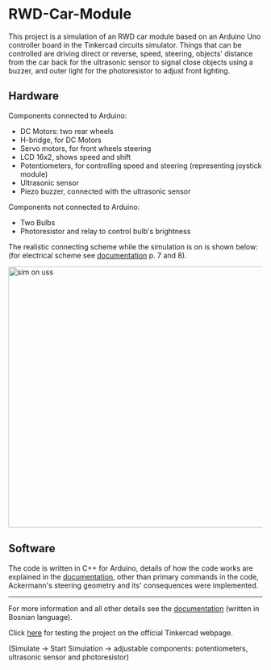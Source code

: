 # RWD-Car-Module

This project is a simulation of an RWD car module based on an Arduino Uno controller board in the Tinkercad circuits simulator. 
Things that can be controlled are driving direct or reverse, speed, steering, objects' distance from the car back for the 
ultrasonic sensor to signal close objects using a buzzer, and outer light for the photoresistor to adjust front lighting.

## Hardware

Components connected to Arduino:

- DC Motors: two rear wheels
- H-bridge, for DC Motors
- Servo motors, for front wheels steering
- LCD 16x2, shows speed and shift
- Potentiometers, for controlling speed and steering (representing joystick module)
- Ultrasonic sensor
- Piezo buzzer, connected with the ultrasonic sensor

Components not connected to Arduino:

- Two Bulbs
- Photoresistor and relay to control bulb's brightness

The realistic connecting scheme while the simulation is on is shown below: (for electrical scheme see 
[documentation](https://docs.google.com/viewer?url=https://github.com/Yaly0/RWD-Car-Module/files/9331047/dok.pdf) p. 7 and 8).

<img width="517" alt="sim on uss" src="https://user-images.githubusercontent.com/95139567/184473965-b504d6d6-7a6a-4c23-a6aa-9ee3d55ee45f.png">

## Software

The code is written in C++ for Arduino, details of how the code works are explained in the 
[documentation](https://docs.google.com/viewer?url=https://github.com/Yaly0/RWD-Car-Module/files/9331047/dok.pdf), other than primary commands
in the code, Ackermann's steering geometry and its' consequences were implemented.

---
For more information and all other details see the 
[documentation](https://docs.google.com/viewer?url=https://github.com/Yaly0/RWD-Car-Module/files/9331047/dok.pdf) (written in Bosnian language).

Click [here](https://www.tinkercad.com/things/gQCxgLPuAym) for testing the project on the official Tinkercad webpage.

(Simulate -> Start Simulation -> adjustable components: potentiometers, ultrasonic sensor and photoresistor)
